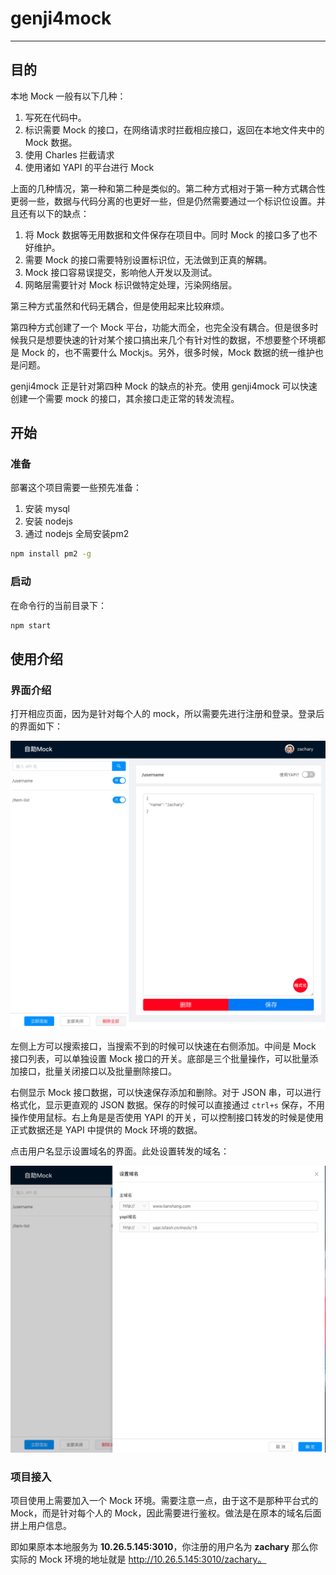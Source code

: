 # genji4mock

---

## 目的

本地 Mock 一般有以下几种：

1. 写死在代码中。
2. 标识需要 Mock 的接口，在网络请求时拦截相应接口，返回在本地文件夹中的 Mock 数据。
3. 使用 Charles 拦截请求
4. 使用诸如 YAPI 的平台进行 Mock

上面的几种情况，第一种和第二种是类似的。第二种方式相对于第一种方式耦合性更弱一些，数据与代码分离的也更好一些，但是仍然需要通过一个标识位设置。并且还有以下的缺点：

1. 将 Mock 数据等无用数据和文件保存在项目中。同时 Mock 的接口多了也不好维护。
2. 需要 Mock 的接口需要特别设置标识位，无法做到正真的解耦。
3. Mock 接口容易误提交，影响他人开发以及测试。
4. 网略层需要针对 Mock 标识做特定处理，污染网络层。

第三种方式虽然和代码无耦合，但是使用起来比较麻烦。

第四种方式创建了一个 Mock 平台，功能大而全，也完全没有耦合。但是很多时候我只是想要快速的针对某个接口搞出来几个有针对性的数据，不想要整个环境都是 Mock 的，也不需要什么 Mockjs。另外，很多时候，Mock 数据的统一维护也是问题。

genji4mock 正是针对第四种 Mock 的缺点的补充。使用 genji4mock 可以快速创建一个需要 mock 的接口，其余接口走正常的转发流程。

## 开始

### 准备

部署这个项目需要一些预先准备：

1. 安装 mysql
2. 安装 nodejs
3. 通过 nodejs 全局安装pm2

```bash
npm install pm2 -g
```

### 启动

在命令行的当前目录下：

```bash
npm start
```

## 使用介绍

### 界面介绍

打开相应页面，因为是针对每个人的 mock，所以需要先进行注册和登录。登录后的界面如下：

![](https://github.com/zhang759740844/MyImgs/blob/master/MyBlog/mock_1.png?raw=true)

左侧上方可以搜索接口，当搜索不到的时候可以快速在右侧添加。中间是 Mock 接口列表，可以单独设置 Mock 接口的开关。底部是三个批量操作，可以批量添加接口，批量关闭接口以及批量删除接口。

右侧显示 Mock 接口数据，可以快速保存添加和删除。对于 JSON 串，可以进行格式化，显示更直观的 JSON 数据。保存的时候可以直接通过 `ctrl+s` 保存，不用操作使用鼠标。右上角是是否使用 YAPI 的开关，可以控制接口转发的时候是使用正式数据还是 YAPI 中提供的 Mock 环境的数据。

点击用户名显示设置域名的界面。此处设置转发的域名：

![](https://github.com/zhang759740844/MyImgs/blob/master/MyBlog/mock_2.png?raw=true)

### 项目接入

项目使用上需要加入一个 Mock 环境。需要注意一点，由于这不是那种平台式的 Mock，而是针对每个人的 Mock，因此需要进行鉴权。做法是在原本的域名后面拼上用户信息。

即如果原本本地服务为 **10.26.5.145:3010**，你注册的用户名为 **zachary** 那么你实际的 Mock 环境的地址就是 http://10.26.5.145:3010/zachary。

